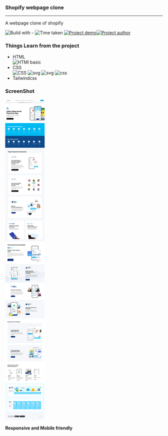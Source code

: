 ### Shopify webpage clone
-----
A webpage clone of shopify

![Build with -](https://img.shields.io/badge/Build%20with-HTML%26CSS-orange) ![Time taken](https://img.shields.io/badge/Time%20Taken-14%20hrs%20%2040%20mins-blue) [![Project demo](https://img.shields.io/badge/Live%20Demo-Click%20me-success)](https://paytmclone101.netlify.app/ "project demo")[![Project author](https://img.shields.io/badge/Author-Ngamlenmang%20Touthang-9cf)](https://github.com/MTouthang/ "MTouthang")


### Things Learn from the project
- HTML   
![HTMl basic](https://img.shields.io/badge/-tags%20an%20structuring%20of%20tag-blue)     
- CSS  
![CSS](https://img.shields.io/badge/-Positioning%20and%20flex%20box%20-orange)
![svg](https://img.shields.io/badge/svg-working%20with%20svg%20image-lightgrey)
![svg](https://img.shields.io/badge/svg-changing%20color%20of%20svg%20image%20with%20fill%20property-brightgreen)
![css](https://img.shields.io/badge/line--height-Adjacent%20sibling%20selectors-yellowgreen)
- Tailwindcss
### ScreenShot
![Project screenshot](./full_thumbnail.png)

**Responsive and Mobile friendly**